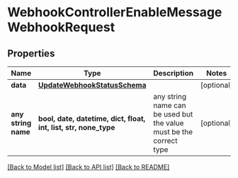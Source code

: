 # WebhookControllerEnableMessageWebhookRequest


## Properties
Name | Type | Description | Notes
------------ | ------------- | ------------- | -------------
**data** | [**UpdateWebhookStatusSchema**](UpdateWebhookStatusSchema.md) |  | [optional] 
**any string name** | **bool, date, datetime, dict, float, int, list, str, none_type** | any string name can be used but the value must be the correct type | [optional]

[[Back to Model list]](../README.md#documentation-for-models) [[Back to API list]](../README.md#documentation-for-api-endpoints) [[Back to README]](../README.md)


